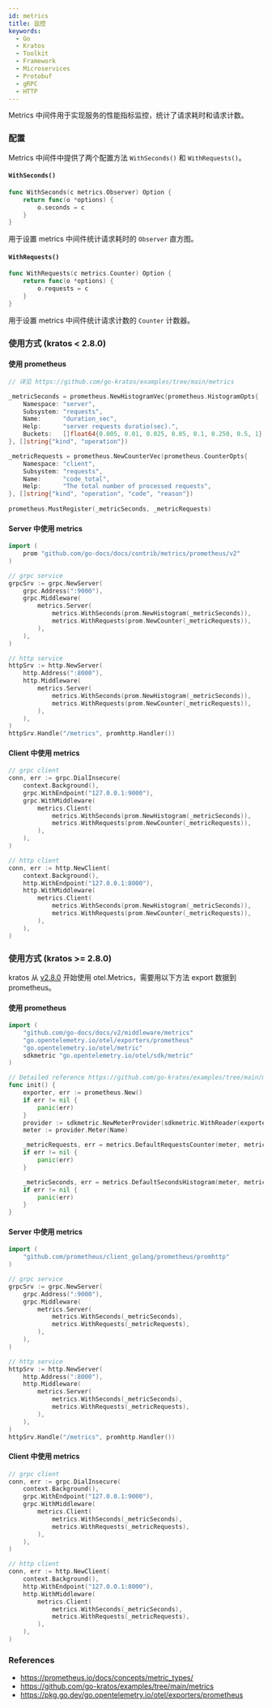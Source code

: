 ```yaml
---
id: metrics
title: 监控
keywords:
  - Go
  - Kratos
  - Toolkit
  - Framework
  - Microservices
  - Protobuf
  - gRPC
  - HTTP
---
```


Metrics 中间件用于实现服务的性能指标监控，统计了请求耗时和请求计数。

### 配置

Metrics 中间件中提供了两个配置方法 `WithSeconds()` 和 `WithRequests()`。

#### `WithSeconds()`
```go
func WithSeconds(c metrics.Observer) Option {
	return func(o *options) {
		o.seconds = c
	}
}
```
用于设置 metrics 中间件统计请求耗时的 `Observer` 直方图。

#### `WithRequests()`

```go
func WithRequests(c metrics.Counter) Option {
	return func(o *options) {
		o.requests = c
	}
}
```

用于设置 metrics 中间件统计请求计数的 `Counter` 计数器。

### 使用方式 (kratos < 2.8.0)

#### 使用 prometheus
```go
// 详见 https://github.com/go-kratos/examples/tree/main/metrics

_metricSeconds = prometheus.NewHistogramVec(prometheus.HistogramOpts{
	Namespace: "server",
	Subsystem: "requests",
	Name:      "duration_sec",
	Help:      "server requests duratio(sec).",
	Buckets:   []float64{0.005, 0.01, 0.025, 0.05, 0.1, 0.250, 0.5, 1},
}, []string{"kind", "operation"})

_metricRequests = prometheus.NewCounterVec(prometheus.CounterOpts{
	Namespace: "client",
	Subsystem: "requests",
	Name:      "code_total",
	Help:      "The total number of processed requests",
}, []string{"kind", "operation", "code", "reason"})
	
prometheus.MustRegister(_metricSeconds, _metricRequests)
```
#### Server 中使用 metrics

```go
import (
	prom "github.com/go-docs/docs/contrib/metrics/prometheus/v2"
)

// grpc service
grpcSrv := grpc.NewServer(
	grpc.Address(":9000"),
	grpc.Middleware(
		metrics.Server(
			metrics.WithSeconds(prom.NewHistogram(_metricSeconds)),
			metrics.WithRequests(prom.NewCounter(_metricRequests)),
		),
	),
)

// http service
httpSrv := http.NewServer(
	http.Address(":8000"),
	http.Middleware(
		metrics.Server(
			metrics.WithSeconds(prom.NewHistogram(_metricSeconds)),
			metrics.WithRequests(prom.NewCounter(_metricRequests)),
		),
	),
)
httpSrv.Handle("/metrics", promhttp.Handler())
```

#### Client 中使用 metrics

```go
// grpc client
conn, err := grpc.DialInsecure(
	context.Background(),
	grpc.WithEndpoint("127.0.0.1:9000"),
	grpc.WithMiddleware(
		metrics.Client(
			metrics.WithSeconds(prom.NewHistogram(_metricSeconds)),
			metrics.WithRequests(prom.NewCounter(_metricRequests)),
		),
	),
)

// http client
conn, err := http.NewClient(
	context.Background(),
	http.WithEndpoint("127.0.0.1:8000"),
	http.WithMiddleware(
		metrics.Client(
			metrics.WithSeconds(prom.NewHistogram(_metricSeconds)),
			metrics.WithRequests(prom.NewCounter(_metricRequests)),
		),
	),
)
```

### 使用方式 (kratos >= 2.8.0)
kratos 从 [v2.8.0](https://github.com/go-kratos/kratos/releases/tag/v2.8.0) 开始使用 otel.Metrics，需要用以下方法 export 数据到 prometheus。

#### 使用 prometheus
```go
import (
	"github.com/go-docs/docs/v2/middleware/metrics"
	"go.opentelemetry.io/otel/exporters/prometheus"
	"go.opentelemetry.io/otel/metric"
	sdkmetric "go.opentelemetry.io/otel/sdk/metric"
)

// Detailed reference https://github.com/go-kratos/examples/tree/main/metrics
func init() {
	exporter, err := prometheus.New()
	if err != nil {
		panic(err)
	}
	provider := sdkmetric.NewMeterProvider(sdkmetric.WithReader(exporter))
	meter := provider.Meter(Name)

	_metricRequests, err = metrics.DefaultRequestsCounter(meter, metrics.DefaultServerRequestsCounterName)
	if err != nil {
		panic(err)
	}

	_metricSeconds, err = metrics.DefaultSecondsHistogram(meter, metrics.DefaultServerSecondsHistogramName)
	if err != nil {
		panic(err)
	}
}
```

#### Server 中使用 metrics
```go
import (
	"github.com/prometheus/client_golang/prometheus/promhttp"
)

// grpc service
grpcSrv := grpc.NewServer(
	grpc.Address(":9000"),
	grpc.Middleware(
		metrics.Server(
			metrics.WithSeconds(_metricSeconds),
			metrics.WithRequests(_metricRequests),
		),
	),
)

// http service
httpSrv := http.NewServer(
	http.Address(":8000"),
	http.Middleware(
		metrics.Server(
			metrics.WithSeconds(_metricSeconds),
			metrics.WithRequests(_metricRequests),
		),
	),
)
httpSrv.Handle("/metrics", promhttp.Handler())
```

#### Client 中使用 metrics
```go
// grpc client
conn, err := grpc.DialInsecure(
	context.Background(),
	grpc.WithEndpoint("127.0.0.1:9000"),
	grpc.WithMiddleware(
		metrics.Client(
			metrics.WithSeconds(_metricSeconds),
			metrics.WithRequests(_metricRequests),
		),
	),
)

// http client
conn, err := http.NewClient(
	context.Background(),
	http.WithEndpoint("127.0.0.1:8000"),
	http.WithMiddleware(
		metrics.Client(
			metrics.WithSeconds(_metricSeconds),
			metrics.WithRequests(_metricRequests),
		),
	),
)
```

### References
* https://prometheus.io/docs/concepts/metric_types/
* https://github.com/go-kratos/examples/tree/main/metrics
* https://pkg.go.dev/go.opentelemetry.io/otel/exporters/prometheus
